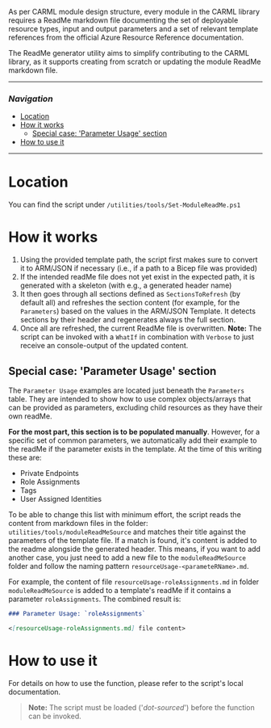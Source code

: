 As per CARML module design structure, every module in the CARML library requires a ReadMe markdown file documenting the set of deployable resource types, input and output parameters and a set of relevant template references from the official Azure Resource Reference documentation.

The ReadMe generator utility aims to simplify contributing to the CARML library, as it supports creating from scratch or updating the module ReadMe markdown file.

---

### _Navigation_

- [Location](#location)
- [How it works](#how-it-works)
  - [Special case: 'Parameter Usage' section](#special-case-parameter-usage-section)
- [How to use it](#how-to-use-it)

---
# Location

You can find the script under `/utilities/tools/Set-ModuleReadMe.ps1`

# How it works

1. Using the provided template path, the script first makes sure to convert it to ARM/JSON if necessary (i.e., if a path to a Bicep file was provided)
1. If the intended readMe file does not yet exist in the expected path, it is generated with a skeleton (with e.g., a generated header name)
1. It then goes through all sections defined as `SectionsToRefresh` (by default all) and refreshes the section content (for example, for the `Parameters`) based on the values in the ARM/JSON Template. It detects sections by their header and regenerates always the full section.
1. Once all are refreshed, the current ReadMe file is overwritten. **Note:** The script can be invoked with a `WhatIf` in combination with `Verbose` to just receive an console-output of the updated content.

## Special case: 'Parameter Usage' section

The `Parameter Usage` examples are located just beneath the `Parameters` table. They are intended to show how to use complex objects/arrays that can be provided as parameters, excluding child resources as they have their own readMe.

**For the most part, this section is to be populated manually**. However, for a specific set of common parameters, we automatically add their example to the readMe if the parameter exists in the template. At the time of this writing these are:
- Private Endpoints
- Role Assignments
- Tags
- User Assigned Identities

To be able to change this list with minimum effort, the script reads the content from markdown files in the folder: `utilities/tools/moduleReadMeSource` and matches their title against the parameters of the template file. If a match is found, it's content is added to the readme alongside the generated header. This means, if you want to add another case, you just need to add a new file to the `moduleReadMeSource` folder and follow the naming pattern `resourceUsage-<parameteRName>.md`.

For example, the content of file `resourceUsage-roleAssignments.md` in folder `moduleReadMeSource` is added to a template's readMe if it contains a parameter `roleAssignments`. The combined result is:

```markdown
### Parameter Usage: `roleAssignments`

<[resourceUsage-roleAssignments.md] file content>
```

# How to use it

For details on how to use the function, please refer to the script's local documentation.
> **Note:** The script must be loaded ('*dot-sourced*') before the function can be invoked.
